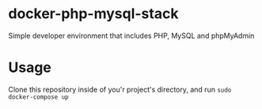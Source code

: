 # docker-php-mysql-stack
Simple developer environment that includes PHP, MySQL and phpMyAdmin

# Usage

Clone this repository inside of you'r project's directory, and run `sudo docker-compose up`
